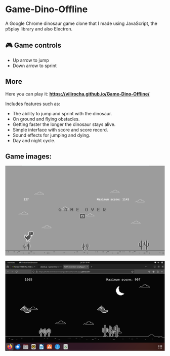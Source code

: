 # Game-Dino-Offline

A Google Chrome dinosaur game clone that I made using JavaScript, the p5play library and also Electron.

## 🎮 Game controls

- Up arrow to jump
- Down arrow to sprint

## More

Here you can play it: **https://vilirocha.github.io/Game-Dino-Offline/**

Includes features such as:

- The ability to jump and sprint with the dinosaur.
- On ground and flying obstacles.
- Getting faster the longer the dinosaur stays alive.
- Simple interface with score and score record.
- Sound effects for jumping and dying.
- Day and night cycle.

## Game images:

![first_image](./screenshots/image.png)

![second_image](./screenshots/GameImage2.png)
